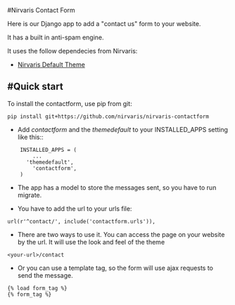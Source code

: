 #Nirvaris Contact Form


Here is our Django app to add a "contact us" form to your website.

It has a built in anti-spam engine. 

It uses the follow dependecies from Nirvaris:

- [Nirvaris Default Theme](https://github.com/nirvaris/nirvaris-theme-default)

#Quick start
-

To install the contactform, use pip from git:

```
pip install git+https://github.com/nirvaris/nirvaris-contactform
```

- Add _contactform_ and the _themedefault_ to your INSTALLED_APPS setting like this::

```
    INSTALLED_APPS = (
        ...
      'themedefault',
		'contactform',
    )
```

- The app has a model to store the messages sent, so you have to run migrate. 

- You have to add the url to your urls file:

```
url(r'^contact/', include('contactform.urls')),
```

- There are two ways to use it. You can access the page on your website by the url. It will use the look and feel of the theme

```	
<your-url>/contact
```
- Or you can use a template tag, so the form will use ajax requests to send the message.

```
{% load form_tag %}
{% form_tag %}
```
